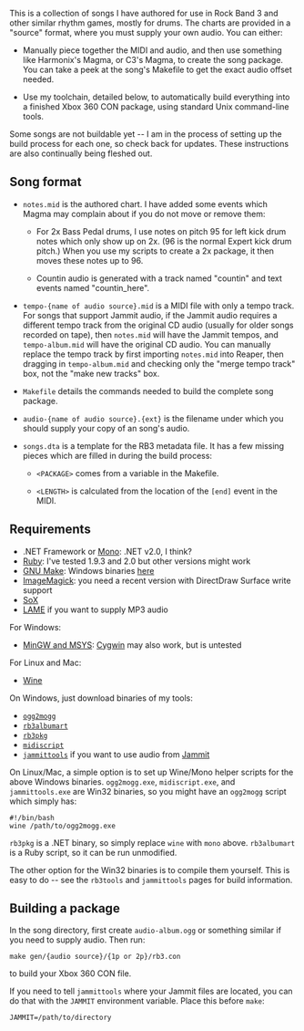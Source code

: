 This is a collection of songs I have authored for use in Rock Band 3 and other
similar rhythm games, mostly for drums. The charts are provided in a "source"
format, where you must supply your own audio. You can either:

* Manually piece together the MIDI and audio, and then use something like
  Harmonix's Magma, or C3's Magma, to create the song package. You can take a
  peek at the song's Makefile to get the exact audio offset needed.

* Use my toolchain, detailed below, to automatically build everything into a
  finished Xbox 360 CON package, using standard Unix command-line tools.

Some songs are not buildable yet -- I am in the process of setting up the build
process for each one, so check back for updates. These instructions are also
continually being fleshed out.

## Song format

* `notes.mid` is the authored chart. I have added some events which Magma may
  complain about if you do not move or remove them:

  * For 2x Bass Pedal drums, I use notes on pitch 95 for left kick drum notes
    which only show up on 2x. (96 is the normal Expert kick drum pitch.) When
    you use my scripts to create a 2x package, it then moves these notes up to
    96.

  * Countin audio is generated with a track named "countin" and text events
    named "countin_here".

* `tempo-{name of audio source}.mid` is a MIDI file with only a tempo track.
  For songs that support Jammit audio, if the Jammit audio requires a different
  tempo track from the original CD audio (usually for older songs recorded on
  tape), then `notes.mid` will have the Jammit tempos, and `tempo-album.mid`
  will have the original CD audio. You can manually replace the tempo track by
  first importing `notes.mid` into Reaper, then dragging in `tempo-album.mid`
  and checking only the "merge tempo track" box, not the "make new tracks" box.

* `Makefile` details the commands needed to build the complete song package.

* `audio-{name of audio source}.{ext}` is the filename under which you should
  supply your copy of an song's audio.

* `songs.dta` is a template for the RB3 metadata file. It has a few missing
  pieces which are filled in during the build process:

  * `<PACKAGE>` comes from a variable in the Makefile.

  * `<LENGTH>` is calculated from the location of the `[end]` event in the MIDI.

## Requirements

* .NET Framework or [Mono](http://www.mono-project.com):
  .NET v2.0, I think?
* [Ruby](https://www.ruby-lang.org):
  I've tested 1.9.3 and 2.0 but other versions might work
* [GNU Make](http://www.gnu.org/software/make/):
  Windows binaries [here](http://gnuwin32.sourceforge.net/packages/make.htm)
* [ImageMagick](http://www.imagemagick.org):
  you need a recent version with DirectDraw Surface write support
* [SoX](http://sox.sourceforge.net/)
* [LAME](http://lame.sourceforge.net/) if you want to supply MP3 audio

For Windows:

* [MinGW and MSYS](http://www.mingw.org/):
  [Cygwin](http://www.cygwin.com/) may also work, but is untested

For Linux and Mac:

* [Wine](http://www.winehq.org/)

On Windows, just download binaries of my tools:

* [`ogg2mogg`](https://github.com/mtolly/rb3tools/releases/download/v0.1/ogg2mogg_standalone_v0.1_win32.zip)
* [`rb3albumart`](https://github.com/mtolly/rb3tools/raw/master/rb3albumart/rb3albumart)
* [`rb3pkg`](https://github.com/mtolly/rb3tools/releases/download/v0.1/rb3pkg_v0.1_dotnet.zip)
* [`midiscript`](https://github.com/mtolly/midiscript/releases/download/v0.1.1/midiscript_v0.1.1_win32.zip)
* [`jammittools`](https://github.com/mtolly/jammittools/releases/download/v0.1.1/jammittools_v0.1.1_win32.zip)
  if you want to use audio from
  [Jammit](http://www.jammit.com/)

On Linux/Mac, a simple option is to set up Wine/Mono helper scripts for the
above Windows binaries. `ogg2mogg.exe`, `midiscript.exe`, and `jammittools.exe`
are Win32 binaries, so you might have an `ogg2mogg` script which simply has:

    #!/bin/bash
    wine /path/to/ogg2mogg.exe

`rb3pkg` is a .NET binary, so simply replace `wine` with `mono` above.
`rb3albumart` is a Ruby script, so it can be run unmodified.

The other option for the Win32 binaries is to compile them yourself. This is
easy to do -- see the `rb3tools` and `jammittools` pages for build information.

## Building a package

In the song directory, first create `audio-album.ogg` or something similar if
you need to supply audio. Then run:

    make gen/{audio source}/{1p or 2p}/rb3.con

to build your Xbox 360 CON file.

If you need to tell `jammittools` where your Jammit files are located, you can
do that with the `JAMMIT` environment variable. Place this before `make`:

    JAMMIT=/path/to/directory
